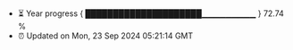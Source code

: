 - ⏳ Year progress { █████████████████████▁▁▁▁▁▁▁▁▁ } 72.74 %
- ⏰ Updated on Mon, 23 Sep 2024 05:21:14 GMT

